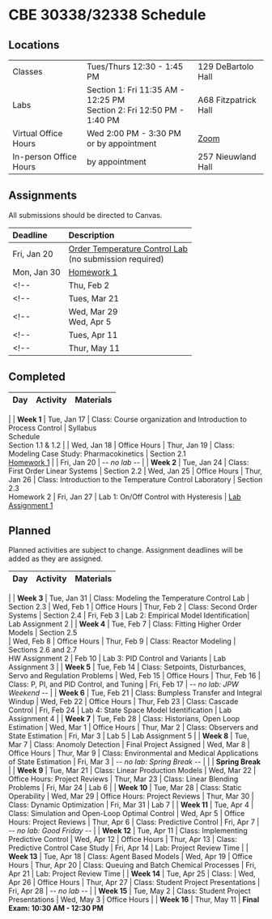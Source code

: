 # CBE 30338/32338 Schedule

## Locations

| | | | 
| :-- | :-- | :-- |
| Classes | Tues/Thurs 12:30 - 1:45 PM | 129 DeBartolo Hall
| Labs    | Section 1: Fri 11:35 AM - 12:25 PM <br> Section 2: Fri 12:50 PM - 1:40 PM | A68 Fitzpatrick Hall
| Virtual Office Hours | Wed 2:00 PM - 3:30 PM <br> or by appointment | [Zoom](https://notredame.zoom.us/j/93569381181?pwd=Uk5EeUM2TU9OdDFMR0xiRlk4MUo1UT09)
| In-person Office Hours | by appointment | 257 Nieuwland Hall | 


## Assignments

All submissions should be directed to Canvas.

| Deadline | Description |
| :-- | :-- |
| Fri, Jan 20 | [Order Temperature Control Lab](https://www.amazon.com/TCLab-Temperature-Control-Lab/dp/B07GMFWMRY) <br> (no submission required) |
| Mon, Jan 30 | [Homework 1](assignments/hw-01.ipynb)
<!-- | Thu, Feb 2 | [Lab Assignment 1](https://jckantor.github.io/cbe30338-book/tclab/01.04-Assignment-Thermostat-Control.html) -->
<!-- | Tues, Mar 21 | Project Proposal -->
<!-- | Wed, Mar 29 <br> Wed, Apr 5 | Project Reviews -->
<!-- | Tues, Apr 11 | Project Progress Report -->
<!-- | Thur, May 11 | Final Project Report -->

## Completed

| Day | Activity | Materials |
|:-- |:-- |:-- |
|
| **Week 1**
| Tue, Jan 17 | Class: Course organization and Introduction to Process Control | Syllabus <br> Schedule <br> Section 1.1 & 1.2 |
| Wed, Jan 18 | Office Hours 
| Thur, Jan 19 | Class: Modeling Case Study: Pharmacokinetics  | Section 2.1 <br> [Homework 1](assignments/hw-01.ipynb) |
| Fri, Jan 20 | -- *no lab* --
|
| **Week 2**
| Tue, Jan 24 | Class: First Order Linear Systems | Section 2.2
| Wed, Jan 25 | Office Hours 
| Thur, Jan 26 | Class: Introduction to the Temperature Control Laboratory | Section 2.3 <br> Homework 2
| Fri, Jan 27 | Lab 1: On/Off Control with Hysteresis | [Lab Assignment 1](https://jckantor.github.io/cbe30338-book/tclab/01.04-Assignment-Thermostat-Control.html)

## Planned

Planned activities are subject to change. Assignment deadlines will be added as they are assigned.

| Day | Activity | Materials |
|:-- |:-- |:-- |
|
| **Week 3**
| Tue, Jan 31 | Class: Modeling the Temperature Control Lab | Section 2.3
| Wed, Feb 1 | Office Hours
| Thur, Feb 2 | Class: Second Order Systems | Section 2.4
| Fri, Feb 3 | Lab 2: Empirical Model Identification| Lab Assignment 2
|
| **Week 4**
| Tue, Feb 7 | Class: Fitting Higher Order Models | Section 2.5  
| Wed, Feb 8 | Office Hours
| Thur, Feb 9 | Class: Reactor Modeling | Sections 2.6 and 2.7 <br> HW Assignment 2
| Feb 10 | Lab 3: PID Control and Variants | Lab Assignment 3
|
| **Week 5**
| Tue, Feb 14  | Class: Setpoints, Disturbances, Servo and Regulation Problems
| Wed, Feb 15 | Office Hours
| Thur, Feb 16 | Class: P, PI, and PID Control, and Tuning
| Fri, Feb 17 | -- *no lab: JPW Weekend* --
|
| **Week 6**
| Tue, Feb 21 | Class: Bumpless Transfer and Integral Windup
| Wed, Feb 22 | Office Hours
| Thur, Feb 23 | Class: Cascade Control
| Fri, Feb 24 | Lab 4: State Space Model Identification | Lab Assignment 4
|
| **Week 7**
| Tue, Feb 28 | Class: Historians, Open Loop Estimation
| Wed, Mar 1 | Office Hours
| Thur, Mar 2 | Class: Observers and State Estimation 
| Fri, Mar 3 | Lab 5 | Lab Assignment 5
|
| **Week 8**
| Tue, Mar 7 | Class: Anomoly Detection | Final Project Assigned
| Wed, Mar 8 | Office Hours
| Thur, Mar 9 | Class: Environmental and Medical Applications of State Estimation
| Fri, Mar 3 | -- *no lab: Spring Break* --
|
| | **Spring Break**
|
| **Week 9**
| Tue, Mar 21 | Class: Linear Production Models
| Wed, Mar 22 | Office Hours: Project Reviews
| Thur, Mar 23 | Class: Linear Blending Problems
| Fri, Mar 24 | Lab 6
|
| **Week 10**
| Tue, Mar 28 | Class: Static Operability
| Wed, Mar 29 | Office Hours: Project Reviews
| Thur, Mar 30 | Class: Dynamic Optimization
| Fri, Mar 31 | Lab 7 
|
| **Week 11**
| Tue, Apr 4 | Class: Simulation and Open-Loop Optimal Control
| Wed, Apr 5 | Office Hours: Project Reviews
| Thur, Apr 6 | Class: Predictive Control
| Fri, Apr 7 | -- *no lab: Good Friday* --
|
| **Week 12**
| Tue, Apr 11 | Class: Implementing Predictive Control
| Wed, Apr 12 | Office Hours
| Thur, Apr 13 | Class: Predictive Control Case Study
| Fri, Apr 14 | Lab: Project Review Time
|
| **Week 13**
| Tue, Apr 18 | Class: Agent Based Models
| Wed, Apr 19 | Office Hours
| Thur, Apr 20 | Class: Queuing and Batch Chemical Processes
| Fri, Apr 21 | Lab: Project Review Time
|
| **Week 14**
| Tue, Apr 25 | Class: 
| Wed, Apr 26 | Office Hours
| Thur, Apr 27 | Class: Student Project Presentations
| Fri, Apr 28 | -- *no lab* --
|
| **Week 15**
| Tue, May 2 | Class: Student Project Presentations
| Wed, May 3 | Office Hours
|
| **Week 16**
| Thur, May 11 | **Final Exam: 10:30 AM - 12:30 PM**


